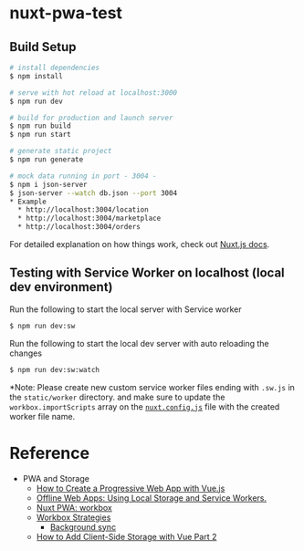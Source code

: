 # nuxt-pwa-test

## Build Setup

```bash
# install dependencies
$ npm install

# serve with hot reload at localhost:3000
$ npm run dev

# build for production and launch server
$ npm run build
$ npm run start

# generate static project
$ npm run generate

# mock data running in port - 3004 - 
$ npm i json-server
$ json-server --watch db.json --port 3004
* Example
  * http://localhost:3004/location
  * http://localhost:3004/marketplace
  * http://localhost:3004/orders

```

For detailed explanation on how things work, check out [Nuxt.js docs](https://nuxtjs.org).

## Testing with Service Worker on localhost (local dev environment)

Run the following to start the local server with Service worker

```bash
$ npm run dev:sw
```
Run the following to start the local dev server with auto reloading the changes

```bash
$ npm run dev:sw:watch
```

*Note: 
Please create new custom service worker files ending with `.sw.js` in the `static/worker` directory.
and make sure to update the `workbox.importScripts` array on the [`nuxt.config.js`](#nuxt.config.js) file with the created worker file name.

# Reference

- PWA and Storage
    - [How to Create a Progressive Web App with Vue.js](https://javascript.plainenglish.io/how-to-create-a-progressive-web-app-with-vue-js-7086cbf87a43)
    - [Offline Web Apps: Using Local Storage and Service Workers.](https://medium.com/@onejohi/offline-web-apps-using-local-storage-and-service-workers-5d40467117b9)
    - [Nuxt PWA: workbox](https://pwa.nuxtjs.org/workbox)
    - [Workbox Strategies](https://developers.google.com/web/tools/workbox/modules/workbox-strategies)
        - [Background sync](https://developers.google.com/web/tools/workbox/modules/workbox-background-sync)
    - [How to Add Client-Side Storage with Vue Part 2](https://medium.com/@mntlmaxi/make-your-vue-app-last-with-indexeddb-66f02708830e)